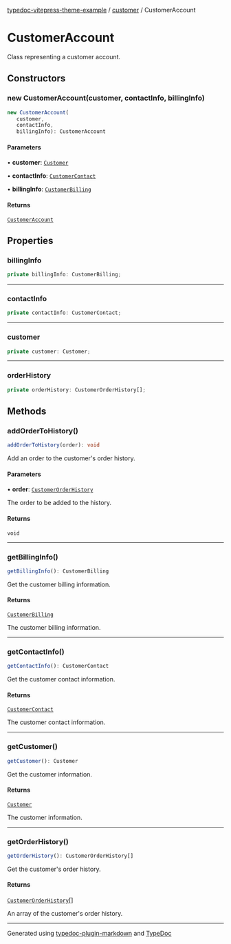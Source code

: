[typedoc-vitepress-theme-example](../../index.md) / [customer](../index.md) / CustomerAccount

# CustomerAccount

Class representing a customer account.

## Constructors

### new CustomerAccount(customer, contactInfo, billingInfo)

```ts
new CustomerAccount(
   customer, 
   contactInfo, 
   billingInfo): CustomerAccount
```

#### Parameters

• **customer**: [`Customer`](../interfaces/Customer.md)

• **contactInfo**: [`CustomerContact`](../interfaces/CustomerContact.md)

• **billingInfo**: [`CustomerBilling`](../interfaces/CustomerBilling.md)

#### Returns

[`CustomerAccount`](CustomerAccount.md)

## Properties

### billingInfo

```ts
private billingInfo: CustomerBilling;
```

***

### contactInfo

```ts
private contactInfo: CustomerContact;
```

***

### customer

```ts
private customer: Customer;
```

***

### orderHistory

```ts
private orderHistory: CustomerOrderHistory[];
```

## Methods

### addOrderToHistory()

```ts
addOrderToHistory(order): void
```

Add an order to the customer's order history.

#### Parameters

• **order**: [`CustomerOrderHistory`](../interfaces/CustomerOrderHistory.md)

The order to be added to the history.

#### Returns

`void`

***

### getBillingInfo()

```ts
getBillingInfo(): CustomerBilling
```

Get the customer billing information.

#### Returns

[`CustomerBilling`](../interfaces/CustomerBilling.md)

The customer billing information.

***

### getContactInfo()

```ts
getContactInfo(): CustomerContact
```

Get the customer contact information.

#### Returns

[`CustomerContact`](../interfaces/CustomerContact.md)

The customer contact information.

***

### getCustomer()

```ts
getCustomer(): Customer
```

Get the customer information.

#### Returns

[`Customer`](../interfaces/Customer.md)

The customer information.

***

### getOrderHistory()

```ts
getOrderHistory(): CustomerOrderHistory[]
```

Get the customer's order history.

#### Returns

[`CustomerOrderHistory`](../interfaces/CustomerOrderHistory.md)[]

An array of the customer's order history.

***

Generated using [typedoc-plugin-markdown](https://www.npmjs.com/package/typedoc-plugin-markdown) and [TypeDoc](https://typedoc.org/)
